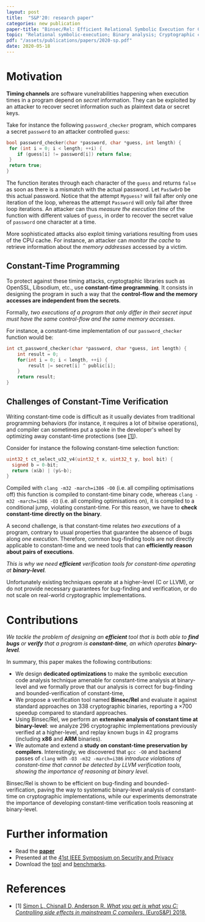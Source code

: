 ```yaml
---
layout: post
title:  "S&P'20: research paper"
categories: new publication
paper-title: "Binsec/Rel: Efficient Relational Symbolic Execution for Constant-Time at Binary-Level"
topic: "Relational symbolic-execution; Binary analysis; Cryptographic constant-time"
pdf: "/assets/publications/papers/2020-sp.pdf"
date: 2020-05-18
---
```


# Motivation
**Timing channels** are software vunelrabilities happening when execution times in a program depend
on *secret* information. They can be exploited by an attacker to
recover secret information such as plaintext data or secret keys.

Take for instance the following `password_checker` program, which compares a secret
`password` to an attacker controlled `guess`:

``` c
bool password_checker(char *password, char *guess, int length) {
 for (int i = 0; i < length; ++i) {
    if (guess[i] != password[i]) return false;
 }
 return true;
}
```

The function iterates through each character of the `guess` and returns
`false` as soon as there is a mismatch with the actual password.  Let `PasSw0rD` be this
actual password. Notice that the attempt `Myguess?` will fail after
only one iteration of the loop, whereas the attempt `Password` will
only fail after three loop iterations. An attacker can thus *measure the
execution time* of the function with different values of `guess`, in order to
recover the secret value of `password` one character at a time.

More sophisticated attacks also exploit timing variations resulting
from uses of the CPU cache. For instance, an attacker can *monitor the cache* to
retrieve information about the *memory addresses* accessed by a
victim.


## Constant-Time Programming
To protect against these timing attacks, cryptogtaphic libraries such
as OpenSSL, Libsodium, etc., use **constant-time programming**.  It consists in designing the program in such a way that
the **control-flow and the memory accesses are independent from the
secrets**.

Formally, *two executions of a program that only differ in their
secret input must have the same control-flow and the same memory
accesses*.

For instance, a constant-time implementation of our `password_checker` function would be:
``` c
int ct_password_checker(char *password, char *guess, int length) {
    int result = 0;
    for(int i = 0; i < length, ++i) {
        result |= secret[i] ^ public[i];
    }
    return result; 
}
```


## Challenges of Constant-Time Verification
Writing constant-time code is difficult as it usually deviates from
traditional programming behaviors (for instance, it requires a lot of
bitwise operations), and compiler can sometimes put a spoke in the
developer's wheel by optimizing away constant-time protections (see
[[1]](https://ieeexplore.ieee.org/abstract/document/8406587)).

Consider
for instance the following constant-time selection function:
``` c
uint32_t ct_select_u32_v4(uint32_t x, uint32_t y, bool bit) {
  signed b = 0-bit;
  return (x&b) | (y&~b);
}
```
Compiled with `clang -m32 -march=i386 -O0` (i.e. all compiling optimisations off) this function is compiled
to constant-time binary code, whereas `clang -m32 -march=i386 -O3` (i.e. all compiling optimisations on), it is
compiled to a conditional jump, violating constant-time.
For this reason, we have to **check constant-time directly on the binary**.

A second challenge, is that constant-time relates *two executions* of
a program, contrary to usual properties that guarantee the absence
of bugs along *one execution*. Therefore, common bug-finding tools are not directly applicable to constant-time and we need tools
that can **efficiently reason about pairs of executions**.

*This is why we need **efficient** verification tools for
constant-time operating at **binary-level**.*

Unfortunately existing techniques operate at a higher-level (C or
LLVM), or do not provide necessary guarantees for bug-finding and
verification, or do not scale on real-world cryptographic
implementations.


# Contributions
*We tackle the problem of designing an **efficient** tool that is both
able to **find bugs** or **verify** that a program is
**constant-time**, an which operates **binary-level**.*

In summary, this paper makes the following contributions:
- We design **dedicated optimizations** to make the symbolic execution code analysis technique amenable for constant-time analysis at
  binary-level and we formally prove that our analysis is correct for
  bug-finding and bounded-verification of constant-time,
- We propose a verification tool named **Binsec/Rel** and evaluate it
  against standard approaches on 338 cryptographic binaries, reporting
  a ×700 speedup compared to standard approaches.
- Using Binsec/Rel, we perform an **extensive analysis of constant time at
  binary-level**: we analyze 296 cryptographic implementations
  previously verified at a higher-level, and replay known bugs in 42
  programs (including **x86** and **ARM** binaries).
- We automate and extend a **study on constant-time preservation by
  compilers**. Interestingly, we discovered that `gcc -O0` and backend
  passes of `clang` with `-O3 -m32 -march=i386` *introduce violations
  of constant-time that cannot be detected by LLVM verification tools,
  showing the importance of reasoning at binary level*.

Binsec/Rel is shown to be efficient on bug-finding and
bounded-verification, paving the way to systematic binary-level
analysis of constant-time on cryptographic implementations, while our
experiments demonstrate the importance of developing constant-time
verification tools reasoning at binary-level.


# Further information
- Read the [**paper**](https://arxiv.org/abs/1912.08788)
- Presented at the [41st IEEE Symposium on Security and
  Privacy](https://www.ieee-security.org/TC/SP2020/)
- Download the [tool](https://github.com/binsec/Rel) and [benchmarks](https://github.com/binsec/rel_bench).


# References
- \[1\] [Simon L, Chisnall D, Anderson R. *What you get is what you C:
  Controlling side effects in mainstream C compilers*. (EuroS&P)
  2018.]((https://ieeexplore.ieee.org/abstract/document/8406587))
